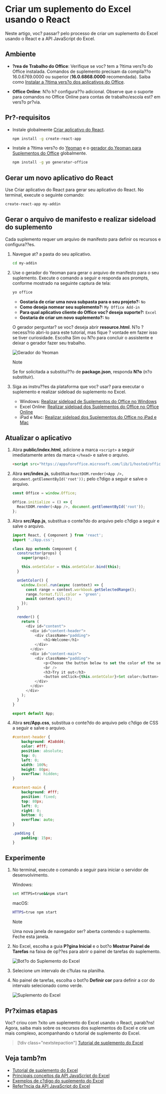 # <a name="build-an-excel-add-in-using-react"></a>Criar um suplemento do Excel usando o React

Neste artigo, voc? passar? pelo processo de criar um suplemento do Excel usando o React e a API JavaScript do Excel.

## <a name="environment"></a>Ambiente

- **?rea de Trabalho do Office**: Verifique se voc? tem a ?ltima vers?o do Office instalada. Comandos de suplemento precisam da compila??o 16.0.6769.0000 ou superior (**16.0.6868.0000** recomendada). Saiba como [Instalar a ?ltima vers?o dos aplicativos do Office](http://aka.ms/latestoffice). 
 
- **Office Online**: N?o h? configura??o adicional. Observe que o suporte para comandos no Office Online para contas de trabalho/escola est? em vers?o pr?via.

## <a name="prerequisites"></a>Pr?-requisitos

- Instale globalmente [Criar aplicativo do React](https://github.com/facebookincubator/create-react-app).

    ```bash
    npm install -g create-react-app
    ```

- Instale a ?ltima vers?o do [Yeoman](https://github.com/yeoman/yo) e o [gerador do Yeoman para Suplementos do Office](https://github.com/OfficeDev/generator-office) globalmente.

    ```bash
    npm install -g yo generator-office
    ```

## <a name="generate-a-new-react-app"></a>Gerar um novo aplicativo do React

Use Criar aplicativo do React para gerar seu aplicativo do React. No terminal, execute o seguinte comando:

```bash
create-react-app my-addin
```

## <a name="generate-the-manifest-file-and-sideload-the-add-in"></a>Gerar o arquivo de manifesto e realizar sideload do suplemento

Cada suplemento requer um arquivo de manifesto para definir os recursos e configura??es.

1. Navegue at? a pasta do seu aplicativo.

    ```bash
    cd my-addin
    ```

2. Use o gerador do Yeoman para gerar o arquivo de manifesto para o seu suplemento. Execute o comando a seguir e responda aos prompts, conforme mostrado na seguinte captura de tela:

    ```bash
    yo office
    ```

    - **Gostaria de criar uma nova subpasta para o seu projeto?:** `No`
    - **Como deseja nomear seu suplemento?:** `My Office Add-in`
    - **Para qual aplicativo cliente do Office voc? deseja suporte?:** `Excel`
    - **Gostaria de criar um novo suplemento?:** `No`

    O gerador perguntar? se voc? deseja abrir **resource.html**. N?o ? necess?rio abri-lo para este tutorial, mas fique ? vontade em fazer isso se tiver curiosidade. Escolha Sim ou N?o para concluir o assistente e deixar o gerador fazer seu trabalho.

    ![Gerador do Yeoman](../images/yo-office.png)
    
    > [!NOTE]
    > Se for solicitada a substitui??o de **package.json**, responda **N?o** (n?o substituir).

3. Siga as instru??es da plataforma que voc? usar? para executar o suplemento e realizar sideload do suplemento no Excel.

    - Windows: [Realizar sideload de Suplementos do Office no Windows](../testing/create-a-network-shared-folder-catalog-for-task-pane-and-content-add-ins.md)
    - Excel Online: [Realizar sideload dos Suplementos do Office no Office Online](../testing/sideload-office-add-ins-for-testing.md#sideload-an-office-add-in-on-office-online)
    - iPad e Mac: [Realizar sideload dos Suplementos do Office no iPad e Mac](../testing/sideload-an-office-add-in-on-ipad-and-mac.md)

## <a name="update-the-app"></a>Atualizar o aplicativo

1. Abra **public/index.html**, adicione a marca `<script>` a seguir imediatamente antes da marca `</head>` e salve o arquivo.

    ```html
    <script src="https://appsforoffice.microsoft.com/lib/1/hosted/office.js"></script>
    ```

2. Abra **src/index.js**, substitua `ReactDOM.render(<App />, document.getElementById('root'));` pelo c?digo a seguir e salve o arquivo. 

    ```typescript
    const Office = window.Office;
    
    Office.initialize = () => {
      ReactDOM.render(<App />, document.getElementById('root'));
    };
    ```

3. Abra **src/App.js**, substitua o conte?do do arquivo pelo c?digo a seguir e salve o arquivo. 

    ```js
    import React, { Component } from 'react';
    import './App.css';

    class App extends Component {
      constructor(props) {
        super(props);

        this.onSetColor = this.onSetColor.bind(this);
      }

      onSetColor() {
        window.Excel.run(async (context) => {
          const range = context.workbook.getSelectedRange();
          range.format.fill.color = 'green';
          await context.sync();
        });
      }

      render() {
        return (
          <div id="content">
            <div id="content-header">
              <div className="padding">
                  <h1>Welcome</h1>
              </div>
            </div>
            <div id="content-main">
              <div className="padding">
                  <p>Choose the button below to set the color of the selected range to green.</p>
                  <br />
                  <h3>Try it out</h3>
                  <button onClick={this.onSetColor}>Set color</button>
              </div>
            </div>
          </div>
        );
      }
    }

    export default App;
    ```

4. Abra **src/App.css**, substitua o conte?do do arquivo pelo c?digo de CSS a seguir e salve o arquivo. 

    ```css
    #content-header {
        background: #2a8dd4;
        color: #fff;
        position: absolute;
        top: 0;
        left: 0;
        width: 100%;
        height: 80px; 
        overflow: hidden;
    }

    #content-main {
        background: #fff;
        position: fixed;
        top: 80px;
        left: 0;
        right: 0;
        bottom: 0;
        overflow: auto; 
    }

    .padding {
        padding: 15px;
    }
    ```

## <a name="try-it-out"></a>Experimente

1. No terminal, execute o comando a seguir para iniciar o servidor de desenvolvimento.

    Windows:
    ```bash
    set HTTPS=true&&npm start
    ```

    macOS:
    ```bash
    HTTPS=true npm start
    ```

   > [!NOTE]
   > Uma nova janela de navegador ser? aberta contendo o suplemento. Feche esta janela.

2. No Excel, escolha a guia **P?gina Inicial** e o bot?o **Mostrar Painel de Tarefas** na faixa de op??es para abrir o painel de tarefas do suplemento.

    ![Bot?o do Suplemento do Excel](../images/excel-quickstart-addin-2b.png)

3. Selecione um intervalo de c?lulas na planilha.

4. No painel de tarefas, escolha o bot?o **Definir cor** para definir a cor do intervalo selecionado como verde.

    ![Suplemento do Excel](../images/excel-quickstart-addin-2c.png)

## <a name="next-steps"></a>Pr?ximas etapas

Voc? criou com ?xito um suplemento do Excel usando o React, parab?ns! Agora, saiba mais sobre os recursos dos suplementos do Excel e crie um mais complexo, acompanhando o tutorial de suplemento do Excel.

> [!div class="nextstepaction"]
> [Tutorial de suplemento do Excel](../tutorials/excel-tutorial.yml)

## <a name="see-also"></a>Veja tamb?m

* [Tutorial de suplemento do Excel](../tutorials/excel-tutorial-create-table.md)
* [Principais conceitos da API JavaScript do Excel](../excel/excel-add-ins-core-concepts.md)
* [Exemplos de c?digo do suplemento do Excel](http://dev.office.com/code-samples#?filters=excel,office%20add-ins)
* [Refer?ncia da API JavaScript do Excel](https://dev.office.com/reference/add-ins/excel/excel-add-ins-reference-overview)
